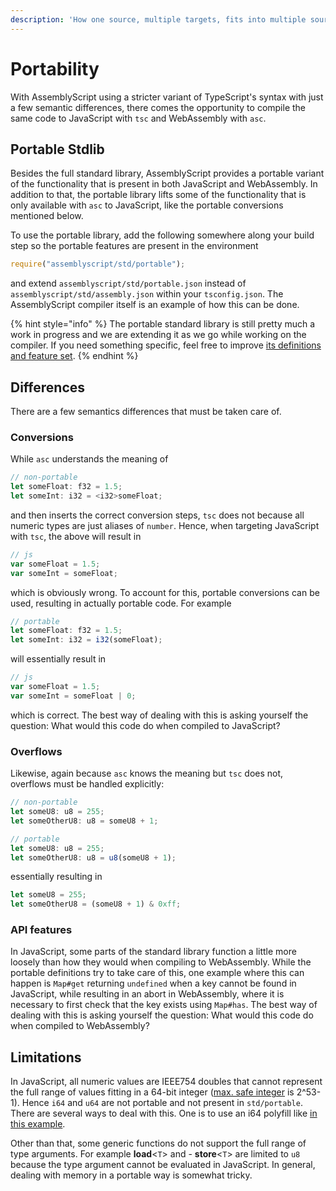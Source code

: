 ```yaml
---
description: 'How one source, multiple targets, fits into multiple sources, one target.'
---
```


# Portability

With AssemblyScript using a stricter variant of TypeScript's syntax with just a few semantic differences, there comes the opportunity to compile the same code to JavaScript with `tsc` and WebAssembly with `asc`.

## Portable Stdlib

Besides the full standard library, AssemblyScript provides a portable variant of the functionality that is present in both JavaScript and WebAssembly. In addition to that, the portable library lifts some of the functionality that is only available with `asc` to JavaScript, like the portable conversions mentioned below.

To use the portable library, add the following somewhere along your build step so the portable features are present in the environment

```typescript
require("assemblyscript/std/portable");
```

and extend `assemblyscript/std/portable.json` instead of `assemblyscript/std/assembly.json` within your `tsconfig.json`. The AssemblyScript compiler itself is an example of how this can be done.

{% hint style="info" %}
The portable standard library is still pretty much a work in progress and we are extending it as we go while working on the compiler. If you need something specific, feel free to improve [its definitions and feature set](https://github.com/AssemblyScript/assemblyscript/tree/master/std/portable).
{% endhint %}

## Differences

There are a few semantics differences that must be taken care of.

### Conversions

While `asc` understands the meaning of

```typescript
// non-portable
let someFloat: f32 = 1.5;
let someInt: i32 = <i32>someFloat;
```

and then inserts the correct conversion steps, `tsc` does not because all numeric types are just aliases of `number`. Hence, when targeting JavaScript with `tsc`, the above will result in

```javascript
// js
var someFloat = 1.5;
var someInt = someFloat;
```

which is obviously wrong. To account for this, portable conversions can be used, resulting in actually portable code. For example

```typescript
// portable
let someFloat: f32 = 1.5;
let someInt: i32 = i32(someFloat);
```

will essentially result in

```javascript
// js
var someFloat = 1.5;
var someInt = someFloat | 0;
```

which is correct. The best way of dealing with this is asking yourself the question: What would this code do when compiled to JavaScript?

### Overflows

Likewise, again because `asc` knows the meaning but `tsc` does not, overflows must be handled explicitly:

```typescript
// non-portable
let someU8: u8 = 255;
let someOtherU8: u8 = someU8 + 1;
```

```typescript
// portable
let someU8: u8 = 255;
let someOtherU8: u8 = u8(someU8 + 1);
```

essentially resulting in

```javascript
let someU8 = 255;
let someOtherU8 = (someU8 + 1) & 0xff;
```

### API features

In JavaScript, some parts of the standard library function a little more loosely than how they would when compiling to WebAssembly. While the portable definitions try to take care of this, one example where this can happen is `Map#get` returning `undefined` when a key cannot be found in JavaScript, while resulting in an abort in WebAssembly, where it is necessary to first check that the key exists using `Map#has`. The best way of dealing with this is asking yourself the question: What would this code do when compiled to WebAssembly?

## Limitations

In JavaScript, all numeric values are IEEE754 doubles that cannot represent the full range of values fitting in a 64-bit integer \([max. safe integer](https://developer.mozilla.org/en-US/docs/Web/JavaScript/Reference/Global_Objects/Number/MAX_SAFE_INTEGER) is 2^53-1\). Hence `i64` and `u64` are not portable and not present in `std/portable`. There are several ways to deal with this. One is to use an i64 polyfill like [in this example](https://github.com/AssemblyScript/assemblyscript/tree/master/examples/i64-polyfill).

Other than that, some generic functions do not support the full range of type arguments. For example **load**&lt;`T`&gt; and - **store**&lt;`T`&gt; are limited to `u8` because the type argument cannot be evaluated in JavaScript. In general, dealing with memory in a portable way is somewhat tricky.

